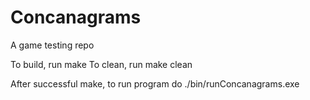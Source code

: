 # Concanagrams
A game testing repo

To build, run
make
To clean, run
make clean

After successful make, to run program do
./bin/runConcanagrams.exe <NUMBER OF PLAYERS>